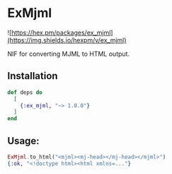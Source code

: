 # ExMjml
![https://hex.pm/packages/ex_mjml](https://img.shields.io/hexpm/v/ex_mjml)

NIF for converting MJML to HTML output.

## Installation

```elixir
def deps do
  [
    {:ex_mjml, "~> 1.0.0"}
  ]
end
```

## Usage:
```elixir
ExMjml.to_html("<mjml><mj-head></mj-head></mjml>")
{:ok, "<!doctype html><html xmlns=..."}
```
